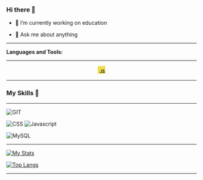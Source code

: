 ### Hi there 👋

- 🔭 I’m currently working on education
<!-- - 🌱 I’m currently learning  -->
<!-- - 👯 I’m looking to collaborate on ... -->
<!-- - 🤔 I’m looking for help with ... -->
- 💬 Ask me about anything
<!-- - 📫 How to reach me: ... -->
<!-- - ⚡ Fun fact: ... -->

---

**Languages and Tools:**

---


<div align= "center" >
<code><img height="20" src="https://raw.githubusercontent.com/github/explore/80688e429a7d4ef2fca1e82350fe8e3517d3494d/topics/javascript/javascript.png"></code>

</div>

---

### My Skills 🚀

----

![GIT](https://img.shields.io/badge/git-%3776AB.svg?style=for-the-badge&logo=git&logoColor=white&color=F05032)

![CSS](https://img.shields.io/badge/css3-%1572B6.svg?style=for-the-badge&logo=css3&logoColor=white&color=1572B6)
![Javascript](https://img.shields.io/badge/javscript-%F7DF1E.svg?style=for-the-badge&logo=javascript&logoColor=black&color=F7DF1E)

![MySQL](https://img.shields.io/badge/mysql-%4479A1.svg?style=for-the-badge&logo=mysql&logoColor=white&color=4479A1)

----

[![My Stats](https://github-readme-stats.vercel.app/api?username=ToniCalfim&show_icons=true&theme=radical)](https://github.com/ToniCalfim/github-readme-stats)




[![Top Langs](https://github-readme-stats.vercel.app/api/top-langs/?username=ToniCalfim&theme=cobalt)](https://github.com/ToniCalfim/github-readme-stats)

----
